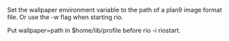 
Set the wallpaper environment variable to the path of a plan9 image format file.
Or use the -w flag when starting rio.

Put wallpaper=path in $home/lib/profile before rio -i riostart.
